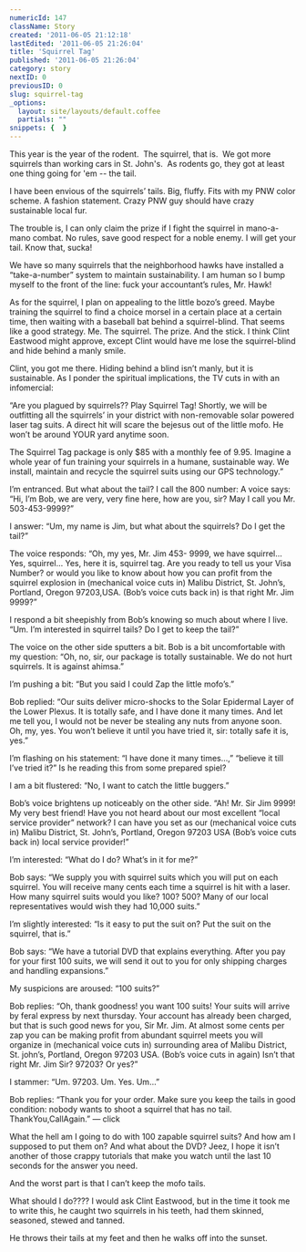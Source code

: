 ```yaml
---
numericId: 147
className: Story
created: '2011-06-05 21:12:18'
lastEdited: '2011-06-05 21:26:04'
title: 'Squirrel Tag'
published: '2011-06-05 21:26:04'
category: story
nextID: 0
previousID: 0
slug: squirrel-tag
_options:
  layout: site/layouts/default.coffee
  partials: ""
snippets: {  }
---
```

This year is the year of the rodent. &nbsp;The squirrel, that is. &nbsp;We got more squirrels than working cars in St. John's. &nbsp;As rodents go, they got at least one thing going for 'em -- the tail.

I have been envious of the squirrels&rsquo; tails. Big, fluffy. Fits with my PNW color scheme. A fashion statement. Crazy PNW guy should have crazy sustainable local fur.

The trouble is, I can only claim the prize if I fight the squirrel in mano-a-mano combat. No rules, save good respect for a noble enemy. I will get your tail. Know that, sucka!

We have so many squirrels that the neighborhood hawks have installed a &ldquo;take-a-number&rdquo; system to maintain sustainability. I am human so I bump myself to the front of the line: fuck your accountant&rsquo;s rules, Mr. Hawk!

As for the squirrel, I plan on appealing to the little bozo&rsquo;s greed. Maybe training the squirrel to find a choice morsel in a certain place at a certain time, then waiting with a baseball bat behind a squirrel-blind. That seems like a good strategy. Me. The squirrel. The prize. And the stick. I think Clint Eastwood might approve, except Clint would have me lose the squirrel-blind and hide behind a manly smile.

Clint, you got me there. Hiding behind a blind isn&rsquo;t manly, but it is sustainable. As I ponder the spiritual implications, the TV cuts in with an infomercial:

&ldquo;Are you plagued by squirrels?? Play Squirrel Tag! Shortly, we will be outfitting all the squirrels&rsquo; in your district with non-removable solar powered laser tag suits. A direct hit will scare the bejesus out of the little mofo. He won&rsquo;t be around YOUR yard anytime soon.

The Squirrel Tag package is only $85 with a monthly fee of 9.95. Imagine a whole year of fun training your squirrels in a humane, sustainable way. We install, maintain and recycle the squirrel suits using our GPS technology.&rdquo;

I&rsquo;m entranced. But what about the tail? I call the 800 number: A voice says: &ldquo;Hi, I&rsquo;m Bob, we are very, very fine here, how are you, sir? May I call you Mr. 503-453-9999?&rdquo;

I answer: &ldquo;Um, my name is Jim, but what about the squirrels? Do I get the tail?&rdquo;

The voice responds: &ldquo;Oh, my yes, Mr. Jim 453- 9999, we have squirrel&hellip; Yes, squirrel&hellip; Yes, here it is, squirrel tag. Are you ready to tell us your Visa Number? or would you like to know about how you can profit from the squirrel explosion in (mechanical voice cuts in) Malibu District, St. John&rsquo;s, Portland, Oregon 97203,USA. (Bob&rsquo;s voice cuts back in) is that right Mr. Jim 9999?&rdquo;

I respond a bit sheepishly from Bob&rsquo;s knowing so much about where I live. &ldquo;Um. I&rsquo;m interested in squirrel tails? Do I get to keep the tail?&rdquo;

The voice on the other side sputters a bit. Bob is a bit uncomfortable with my question: &ldquo;Oh, no, sir, our package is totally sustainable. We do not hurt squirrels. It is against ahimsa.&rdquo;

I&rsquo;m pushing a bit: &ldquo;But you said I could Zap the little mofo&rsquo;s.&rdquo;

Bob replied: &ldquo;Our suits deliver micro-shocks to the Solar Epidermal Layer of the Lower Plexus. It is totally safe, and I have done it many times. And let me tell you, I would not be never be stealing any nuts from anyone soon. Oh, my, yes. You won&rsquo;t believe it until you have tried it, sir: totally safe it is, yes.&rdquo;

I&rsquo;m flashing on his statement: &ldquo;I have done it many times&hellip;,&rdquo; &ldquo;believe it till I&rsquo;ve tried it?&rdquo; Is he reading this from some prepared spiel?

I am a bit flustered: &ldquo;No, I want to catch the little buggers.&rdquo;

Bob&rsquo;s voice brightens up noticeably on the other side. &ldquo;Ah! Mr. Sir Jim 9999! My very best friend! Have you not heard about our most excellent &ldquo;local service provider&rdquo; network? I can have you set as our (mechanical voice cuts in) Malibu District, St. John&rsquo;s, Portland, Oregon 97203 USA (Bob&rsquo;s voice cuts back in) local service provider!&rdquo;

I&rsquo;m interested: &ldquo;What do I do? What&rsquo;s in it for me?&rdquo;

Bob says: &ldquo;We supply you with squirrel suits which you will put on each squirrel. You will receive many cents each time a squirrel is hit with a laser. How many squirrel suits would you like? 100? 500? Many of our local representatives would wish they had 10,000 suits.&rdquo;

I&rsquo;m slightly interested: &ldquo;Is it easy to put the suit on? Put the suit on the squirrel, that is.&rdquo;

Bob says: &ldquo;We have a tutorial DVD that explains everything. After you pay for your first 100 suits, we will send it out to you for only shipping charges and handling expansions.&rdquo;

My suspicions are aroused: &ldquo;100 suits?&rdquo;

Bob replies: &ldquo;Oh, thank goodness! you want 100 suits! Your suits will arrive by feral express by next thursday. Your account has already been charged, but that is such good news for you, Sir Mr. Jim. At almost some cents per zap you can be making profit from abundant squirrel meets you will organize in (mechanical voice cuts in) surrounding area of Malibu District, St. john&rsquo;s, Portland, Oregon 97203 USA. (Bob&rsquo;s voice cuts in again) Isn&rsquo;t that right Mr. Jim Sir? 97203? Or yes?&rdquo;

I stammer: &ldquo;Um. 97203. Um. Yes. Um&hellip;&rdquo;

Bob replies: &ldquo;Thank you for your order. Make sure you keep the tails in good condition: nobody wants to shoot a squirrel that has no tail. ThankYou,CallAgain.&rdquo; &mdash; click

What the hell am I going to do with 100 zapable squirrel suits? And how am I supposed to put them on? And what about the DVD? Jeez, I hope it isn&rsquo;t another of those crappy tutorials that make you watch until the last 10 seconds for the answer you need.

And the worst part is that I can&rsquo;t keep the mofo tails.

What should I do???? I would ask Clint Eastwood, but in the time it took me to write this, he caught two squirrels in his teeth, had them skinned, seasoned, stewed and tanned.

He throws their tails at my feet and then he walks off into the sunset.&nbsp;

